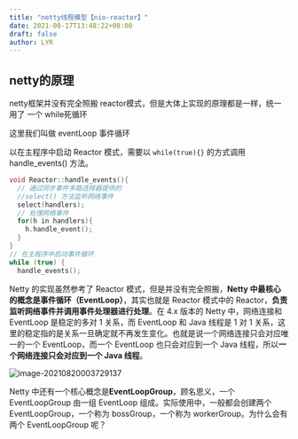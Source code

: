 ```yaml
---
title: "netty线程模型【nio-reactor】"
date: 2021-08-17T13:48:22+08:00
draft: false
author: LYR
---
```






## netty的原理

netty框架并没有完全照搬 reactor模式，但是大体上实现的原理都是一样，统一用了 一个 while死循环

这里我们叫做 eventLoop 事件循环

以在主程序中启动 Reactor 模式，需要以 `while(true){}` 的方式调用 handle_events() 方法。

```cpp
void Reactor::handle_events(){
  // 通过同步事件多路选择器提供的
  //select() 方法监听网络事件
  select(handlers);
  // 处理网络事件
  for(h in handlers){
    h.handle_event();
  }
}
// 在主程序中启动事件循环
while (true) {
  handle_events();
```



Netty 的实现虽然参考了 Reactor 模式，但是并没有完全照搬，**Netty 中最核心的概念是事件循环（EventLoop）**，其实也就是 Reactor 模式中的 Reactor，**负责监听网络事件并调用事件处理器进行处理**。在 4.x 版本的 Netty 中，网络连接和 EventLoop 是稳定的多对 1 关系，而 EventLoop 和 Java 线程是 1 对 1 关系，这里的稳定指的是关系一旦确定就不再发生变化。也就是说一个网络连接只会对应唯一的一个 EventLoop，而一个 EventLoop 也只会对应到一个 Java 线程，所以**一个网络连接只会对应到一个 Java 线程**。



 ![image-20210820003729137](https://cdn.jsdelivr.net/gh/lyr-2000/images_repo_2021_ASUS/2021_08_20_00__37_31image-20210820003729137.png)



Netty 中还有一个核心概念是**EventLoopGroup**，顾名思义，一个 EventLoopGroup 由一组 EventLoop 组成。实际使用中，一般都会创建两个 EventLoopGroup，一个称为 bossGroup，一个称为 workerGroup。为什么会有两个 EventLoopGroup 呢？



















